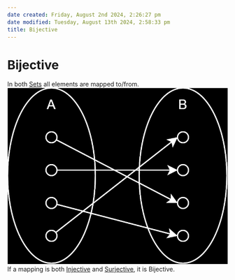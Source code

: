 ```yaml
---  
date created: Friday, August 2nd 2024, 2:26:27 pm  
date modified: Tuesday, August 13th 2024, 2:58:33 pm  
title: Bijective  
---  
```

# Bijective  
In both [Sets](../Sets/Set.md) all elements are mapped to/from.  
![Bijective.svg](../_images/Bijective.svg)  
If a mapping is both [Injective](./Injective.md) and [Surjective](./Surjective.md), it is Bijective.